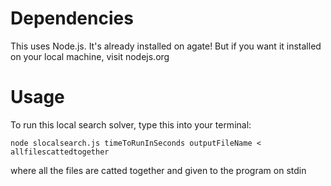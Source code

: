 # Dependencies
This uses Node.js. It's already installed on agate! But if you want it installed on your local machine, visit nodejs.org

# Usage
To run this local search solver, type this into your terminal:
```
node slocalsearch.js timeToRunInSeconds outputFileName < allfilescattedtogether
```
where all the files are catted together and given to the program on stdin

